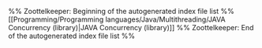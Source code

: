 %% Zoottelkeeper: Beginning of the autogenerated index file list  %%
 [[Programming/Programming languages/Java/Multithreading/JAVA Concurrency (library)|JAVA Concurrency (library)]]
%% Zoottelkeeper: End of the autogenerated index file list  %%
